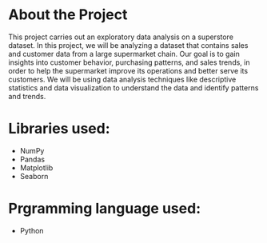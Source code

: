 # About the Project
This project carries out an exploratory data analysis on a superstore dataset.
In this project, we will be analyzing a dataset that contains sales and customer data from a large supermarket chain. 
Our goal is to gain insights into customer behavior, purchasing patterns, and sales trends, in order to help the supermarket improve its operations and better serve its customers.
We will be using data analysis techniques like descriptive statistics and data visualization to understand the data and identify patterns and trends. 


# Libraries used:
* NumPy
* Pandas
* Matplotlib
* Seaborn

# Prgramming language used:
* Python
